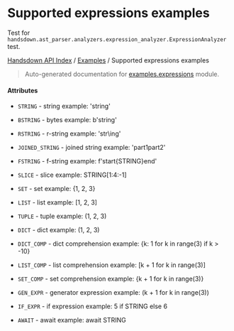 # Supported expressions examples


Test for `handsdown.ast_parser.analyzers.expression_analyzer.ExpressionAnalyzer` test.

[Handsdown API Index](../README.md#handsdown-api-index) / [Examples](./index.md#examples) / Supported expressions examples

> Auto-generated documentation for [examples.expressions](https://github.com/vemel/handsdown/blob/main/examples/expressions.py) module.

#### Attributes

- `STRING` - string example: 'string'

- `BSTRING` - bytes example: b'string'

- `RSTRING` - r-string example: 'str\\ing'

- `JOINED_STRING` - joined string example: 'part1part2'

- `FSTRING` - f-string example: f'start{STRING}end'

- `SLICE` - slice example: STRING[1:4:-1]

- `SET` - set example: {1, 2, 3}

- `LIST` - list example: [1, 2, 3]

- `TUPLE` - tuple example: (1, 2, 3)

- `DICT` - dict example: (1, 2, 3)

- `DICT_COMP` - dict comprehension example: {k: 1 for k in range(3) if k > -10}

- `LIST_COMP` - list comprehension example: [k + 1 for k in range(3)]

- `SET_COMP` - set comprehension example: {k + 1 for k in range(3)}

- `GEN_EXPR` - generator expression example: (k + 1 for k in range(3))

- `IF_EXPR` - if expression example: 5 if STRING else 6

- `AWAIT` - await example: await STRING

